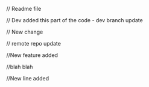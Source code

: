 // Readme file

// Dev added this part of the code - dev branch update

// New change 

// remote repo update


//New feature added

//blah blah

//New line added